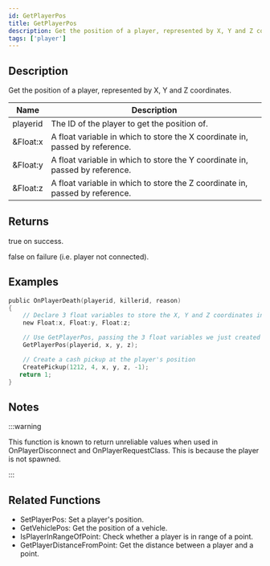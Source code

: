 ```yaml
---
id: GetPlayerPos
title: GetPlayerPos
description: Get the position of a player, represented by X, Y and Z coordinates.
tags: ['player']
---
```


<TagLinks />

## Description

Get the position of a player, represented by X, Y and Z coordinates.


| Name | Description |
|------|-------------|
|playerid | The ID of the player to get the position of.|
|&Float:x | A float variable in which to store the X coordinate in, passed by reference.|
|&Float:y | A float variable in which to store the Y coordinate in, passed by reference.|
|&Float:z | A float variable in which to store the Z coordinate in, passed by reference.|


## Returns

 true on success.

 false on failure (i.e. player not connected).



## Examples


```c
public OnPlayerDeath(playerid, killerid, reason)
{
    // Declare 3 float variables to store the X, Y and Z coordinates in
    new Float:x, Float:y, Float:z;

    // Use GetPlayerPos, passing the 3 float variables we just created
    GetPlayerPos(playerid, x, y, z);

    // Create a cash pickup at the player's position
    CreatePickup(1212, 4, x, y, z, -1);
   return 1;
}
```


## Notes

:::warning

This function is known to return unreliable values when used in OnPlayerDisconnect and OnPlayerRequestClass. This is because the player is not spawned.

:::


## Related Functions


-  SetPlayerPos: Set a player's position.
-  GetVehiclePos: Get the position of a vehicle.
-  IsPlayerInRangeOfPoint: Check whether a player is in range of a point.
-  GetPlayerDistanceFromPoint: Get the distance between a player and a point.
